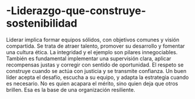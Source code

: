 # -Liderazgo-que-construye-sostenibilidad
Liderar implica formar equipos sólidos, con objetivos comunes y visión compartida. Se trata de atraer talento, promover su desarrollo y fomentar una cultura ética. La integridad y el ejemplo son pilares innegociables.
También es fundamental implementar una supervisión clara, aplicar recompensas justas y corregir con sentido de oportunidad. El respeto se construye cuando se actúa con justicia y se transmite confianza.
Un buen líder acepta el desafío, escucha a su equipo, y adapta la estrategia cuando es necesario. No es quien acapara el mérito, sino quien deja que otros brillen. Esa es la base de una organización resiliente.
